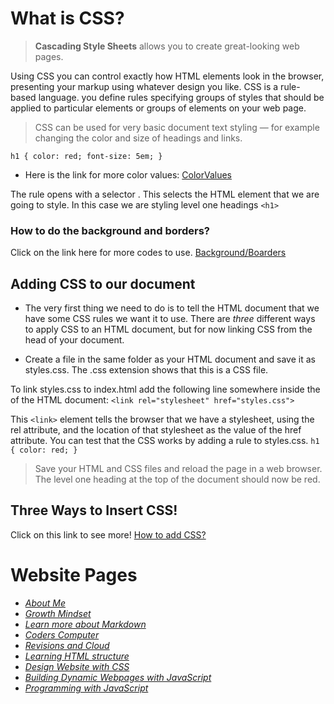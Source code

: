 # What is CSS?

> **Cascading Style Sheets** allows you to create great-looking web pages.

Using CSS you can control exactly how HTML elements look in the browser, presenting your markup using whatever design you like.
CSS is a rule-based language. you define rules specifying groups of styles that should be applied to particular elements or groups of elements on your web page.


>  CSS can be used for very basic document text styling — for example changing the color and size of headings and links.


`h1 {
    color: red;
    font-size: 5em;
}`

- Here is the link for more color values: [ColorValues](https://developer.mozilla.org/en-US/docs/Learn/CSS/Building_blocks/Values_and_units#color)



The rule opens with a selector . This selects the HTML element that we are going to style. In this case we are styling level one headings `<h1>`

### How to do the **background and borders?** 
Click on the link here for more codes to use.
[Background/Boarders](https://developer.mozilla.org/en-US/docs/Web/CSS/CSS_Backgrounds_and_Borders)

## Adding CSS to our document

- The very first thing we need to do is to tell the HTML document that we have some CSS rules we want it to use. 
There are *three* different ways to apply CSS to an HTML document, but for now linking CSS from the head of your document.

- Create a file in the same folder as your HTML document and save it as styles.css. The .css extension shows that this is a CSS file.

To link styles.css to index.html add the following line somewhere inside the <head> of the HTML document:
`<link rel="stylesheet" href="styles.css">`
  
This `<link>` element tells the browser that we have a stylesheet, using the rel attribute, and the location of that stylesheet as the value of the href attribute. 
  You can test that the CSS works by adding a rule to styles.css. 
  `h1 {
  color: red;
}`
 > Save your HTML and CSS files and reload the page in a web browser. The level one heading at the top of the document should now be red.
  
 ## Three Ways to Insert CSS!
   Click on this link to see more! [How to add CSS?](https://www.w3schools.com/css/css_howto.asp)
  
  
 # Website Pages
- [*About Me*](README.md)
- [*Growth Mindset*](GrowthMindset.md)
- [*Learn more about Markdown*](Learning_Markdown.md)
- [*Coders Computer*](CodersComputer.md)
- [*Revisions and Cloud*](RevisionsandCloud.md)
- [*Learning HTML structure*](LearningHTMLstructure.md)
- [*Design Website with CSS*](Design_web_pages_with_CSS.md)
- [*Building Dynamic Webpages with JavaScript*](Dynamic_web_pages_with_JavaScript.md)
- [*Programming with JavaScript*](Programming_with_JavaScript.md)
  

  
  
  
  



